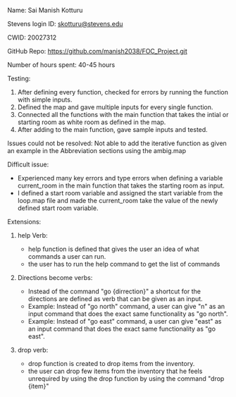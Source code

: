 Name: Sai Manish Kotturu

Stevens login ID: skotturu@stevens.edu

CWID: 20027312

GitHub Repo: https://github.com/manish2038/FOC_Project.git

Number of hours spent: 40-45 hours

Testing:
1. After defining every function, checked for errors by running the function with simple inputs.
2. Defined the map and gave multiple inputs for every single function.
3. Connected all the functions with the main function that takes the intial or starting room as white room as defined in the map.
4. After adding to the main function, gave sample inputs and tested.

Issues could not be resolved: Not able to add the iterative function as given an example in the Abbreviation sections using the ambig.map

Difficult issue: 
- Experienced many key errors and type errors when defining a variable current_room in the main function that takes the starting room as input.
- I defined a start room variable and assigned the start variable from the loop.map file and made the current_room take the value of the newly defined start room variable.

Extensions:
1. help Verb:
	- help function is defined that gives the user an idea of what commands a user can run.
	- the user has to run the help command to get the list of commands

2. Directions become verbs:
	- Instead of the command "go {dirrection}" a shortcut for the directions are defined as verb that can be given as an input.
	- Example: Instead of "go north" command, a user can give "n" as an input command that does the exact same functionality as "go north".
	- Example: Instead of "go east" command, a user can give "east" as an input command that does the exact same functionality as "go east".

3. drop verb:
	- drop function is created to drop items from the inventory.
	- the user can drop few items from the inventory that he feels unrequired by using the drop function by using the command "drop {item}"


